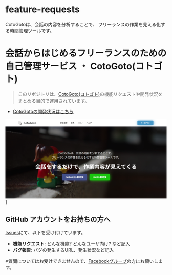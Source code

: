 # feature-requests
CotoGotoは、会話の内容を分析することで、 フリーランスの作業を見える化する時間管理ツールです。

# 会話からはじめるフリーランスのための自己管理サービス ・ CotoGoto(コトゴト)

> このリポジトリは、[CotoGoto(コトゴト)](https://www.cotogoto.ai/)の機能リクエストや開発状況をまとめる目的で運用されています。

- [CotoGotoの開発状況はこちら](https://github.com/orgs/cotogoto/projects/1?fullscreen=true)

![画面](image.png)]


## GitHub アカウントをお持ちの方へ

[Issues](https://github.com/cotogoto/feature-requests/issues)にて、以下を受け付けています。

- **機能リクエスト**: どんな機能? どんなユーザ向け? など記入
- **バグ報告**: バグの発生するURL、発生状況など記入

※質問についてはお受けできませんので、[Facebookグループ](https://www.facebook.com/cotogotoAI/)の方にお願いします。

